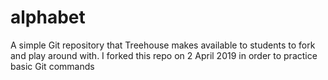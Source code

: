 # alphabet
A simple Git repository that Treehouse makes available to students to fork and play around with.
I forked this repo on 2 April 2019 in order to practice basic Git commands
